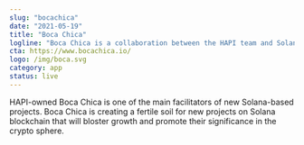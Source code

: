 ```yaml
---
slug: "bocachica"
date: "2021-05-19"
title: "Boca Chica"
logline: "Boca Chica is a collaboration between the HAPI team and Solana to create one of the main IDO platforms on the Solana blockchain."
cta: https://www.bocachica.io/
logo: /img/boca.svg
category: app
status: live
---
```


HAPI-owned Boca Chica is one of the main facilitators of new Solana-based projects. Boca Chica is creating a fertile soil for new projects on Solana blockchain that will bloster growth and promote their significance in the crypto sphere.
